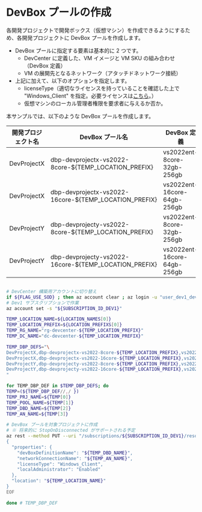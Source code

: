 # DevBox プールの作成

各開発プロジェクトで開発ボックス（仮想マシン）を作成できるようにするため、各開発プロジェクトに DevBox プールを作成します。

- DevBox プールに指定する要素は基本的に 2 つです。
  - DevCenter に定義した、VM イメージと VM SKU の組み合わせ（DevBox 定義）
  - VM の展開先となるネットワーク（アタッチドネットワーク接続）
- 上記に加えて、以下のオプションを指定します。
  - licenseType（適切なライセンスを持っていることを確認した上で "Windows_Client" を指定。必要ライセンスは[こちら](https://azure.microsoft.com/ja-jp/pricing/details/dev-box/)。）
  - 仮想マシンのローカル管理者権限を要求者に与えるか否か。

本サンプルでは、以下のような DevBox プールを作成します。

| 開発プロジェクト名 | DevBox プール名 | DevBox 定義 | アタッチドネットワーク接続 |
| --- | --- | --- | --- |
| DevProjectX | dbp-devprojectx-vs2022-8core-${TEMP_LOCATION_PREFIX} | vs2022ent-8core-32gb-256gb | an-vnet-devbox-${TEMP_LOCATION_PREFIX}-subnet-devprojectx |
| DevProjectX | dbp-devprojectx-vs2022-16core-${TEMP_LOCATION_PREFIX} | vs2022ent-16core-64gb-256gb | an-vnet-devbox-${TEMP_LOCATION_PREFIX}-subnet-devprojectx |
| DevProjectY | dbp-devprojecty-vs2022-8core-${TEMP_LOCATION_PREFIX} | vs2022ent-8core-32gb-256gb | an-vnet-devbox-${TEMP_LOCATION_PREFIX}-subnet-devprojecty |
| DevProjectY | dbp-devprojecty-vs2022-16core-${TEMP_LOCATION_PREFIX} | vs2022ent-16core-64gb-256gb | an-vnet-devbox-${TEMP_LOCATION_PREFIX}-subnet-devprojecty |

```bash

# DevCenter 構築用アカウントに切り替え
if ${FLAG_USE_SOD} ; then az account clear ; az login -u "user_dev1_dev@${PRIMARY_DOMAIN_NAME}" -p "${ADMIN_PASSWORD}" ; fi
# Dev1 サブスクリプションで作業
az account set -s "${SUBSCRIPTION_ID_DEV1}"

TEMP_LOCATION_NAME=${LOCATION_NAMES[0]}
TEMP_LOCATION_PREFIX=${LOCATION_PREFIXS[0]}
TEMP_RG_NAME="rg-devcenter-${TEMP_LOCATION_PREFIX}"
TEMP_DC_NAME="dc-devcenter-${TEMP_LOCATION_PREFIX}"

TEMP_DBP_DEFS="\
DevProjectX,dbp-devprojectx-vs2022-8core-${TEMP_LOCATION_PREFIX},vs2022ent-8core-32gb-256gb,an-vnet-devbox-${TEMP_LOCATION_PREFIX}-subnet-devprojectx \
DevProjectX,dbp-devprojectx-vs2022-16core-${TEMP_LOCATION_PREFIX},vs2022ent-16core-64gb-256gb,an-vnet-devbox-${TEMP_LOCATION_PREFIX}-subnet-devprojectx \
DevProjectY,dbp-devprojecty-vs2022-8core-${TEMP_LOCATION_PREFIX},vs2022ent-8core-32gb-256gb,an-vnet-devbox-${TEMP_LOCATION_PREFIX}-subnet-devprojecty \
DevProjectY,dbp-devprojecty-vs2022-16core-${TEMP_LOCATION_PREFIX},vs2022ent-16core-64gb-256gb,an-vnet-devbox-${TEMP_LOCATION_PREFIX}-subnet-devprojecty \
"

for TEMP_DBP_DEF in $TEMP_DBP_DEFS; do
TEMP=(${TEMP_DBP_DEF//,/ })
TEMP_PRJ_NAME=${TEMP[0]}
TEMP_POOL_NAME=${TEMP[1]}
TEMP_DBD_NAME=${TEMP[2]}
TEMP_AN_NAME=${TEMP[3]}

# DevBox プールを対象プロジェクトに作成
# ※ 将来的に StopOnDisconnected がサポートされる予定
az rest --method PUT --uri "/subscriptions/${SUBSCRIPTION_ID_DEV1}/resourceGroups/${TEMP_RG_NAME}/providers/Microsoft.DevCenter/projects/${TEMP_PRJ_NAME}/pools/${TEMP_POOL_NAME}?api-version=2023-04-01" --body @- <<EOF
{
  "properties": {
    "devBoxDefinitionName": "${TEMP_DBD_NAME}",
    "networkConnectionName": "${TEMP_AN_NAME}",
    "licenseType": "Windows_Client",
    "localAdministrator": "Enabled"
  },
  "location": "${TEMP_LOCATION_NAME}"
}
EOF

done # TEMP_DBP_DEF

```
